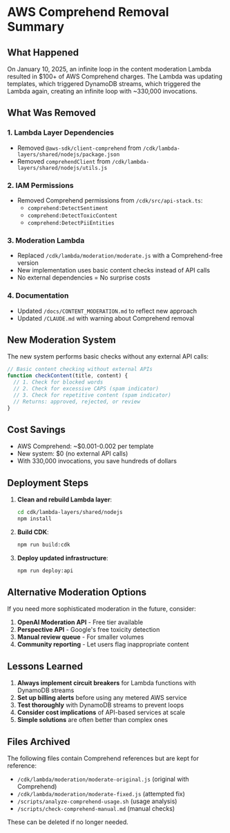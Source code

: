 # AWS Comprehend Removal Summary

## What Happened

On January 10, 2025, an infinite loop in the content moderation Lambda resulted in $100+ of AWS Comprehend charges. The Lambda was updating templates, which triggered DynamoDB streams, which triggered the Lambda again, creating an infinite loop with ~330,000 invocations.

## What Was Removed

### 1. **Lambda Layer Dependencies**

- Removed `@aws-sdk/client-comprehend` from `/cdk/lambda-layers/shared/nodejs/package.json`
- Removed `comprehendClient` from `/cdk/lambda-layers/shared/nodejs/utils.js`

### 2. **IAM Permissions**

- Removed Comprehend permissions from `/cdk/src/api-stack.ts`:
  - `comprehend:DetectSentiment`
  - `comprehend:DetectToxicContent`
  - `comprehend:DetectPiiEntities`

### 3. **Moderation Lambda**

- Replaced `/cdk/lambda/moderation/moderate.js` with a Comprehend-free version
- New implementation uses basic content checks instead of API calls
- No external dependencies = No surprise costs

### 4. **Documentation**

- Updated `/docs/CONTENT_MODERATION.md` to reflect new approach
- Updated `/CLAUDE.md` with warning about Comprehend removal

## New Moderation System

The new system performs basic checks without any external API calls:

```javascript
// Basic content checking without external APIs
function checkContent(title, content) {
  // 1. Check for blocked words
  // 2. Check for excessive CAPS (spam indicator)
  // 3. Check for repetitive content (spam indicator)
  // Returns: approved, rejected, or review
}
```

## Cost Savings

- AWS Comprehend: ~$0.001-0.002 per template
- New system: $0 (no external API calls)
- With 330,000 invocations, you save hundreds of dollars

## Deployment Steps

1. **Clean and rebuild Lambda layer**:

   ```bash
   cd cdk/lambda-layers/shared/nodejs
   npm install
   ```

2. **Build CDK**:

   ```bash
   npm run build:cdk
   ```

3. **Deploy updated infrastructure**:
   ```bash
   npm run deploy:api
   ```

## Alternative Moderation Options

If you need more sophisticated moderation in the future, consider:

1. **OpenAI Moderation API** - Free tier available
2. **Perspective API** - Google's free toxicity detection
3. **Manual review queue** - For smaller volumes
4. **Community reporting** - Let users flag inappropriate content

## Lessons Learned

1. **Always implement circuit breakers** for Lambda functions with DynamoDB streams
2. **Set up billing alerts** before using any metered AWS service
3. **Test thoroughly** with DynamoDB streams to prevent loops
4. **Consider cost implications** of API-based services at scale
5. **Simple solutions** are often better than complex ones

## Files Archived

The following files contain Comprehend references but are kept for reference:

- `/cdk/lambda/moderation/moderate-original.js` (original with Comprehend)
- `/cdk/lambda/moderation/moderate-fixed.js` (attempted fix)
- `/scripts/analyze-comprehend-usage.sh` (usage analysis)
- `/scripts/check-comprehend-manual.md` (manual checks)

These can be deleted if no longer needed.
